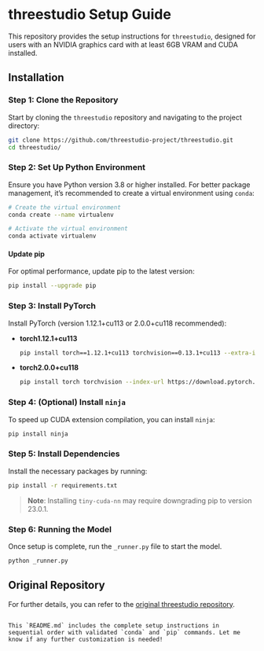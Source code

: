 # threestudio Setup Guide

This repository provides the setup instructions for `threestudio`, designed for users with an NVIDIA graphics card with at least 6GB VRAM and CUDA installed.

## Installation

### Step 1: Clone the Repository
Start by cloning the `threestudio` repository and navigating to the project directory:
```bash
git clone https://github.com/threestudio-project/threestudio.git
cd threestudio/
```

### Step 2: Set Up Python Environment
Ensure you have Python version 3.8 or higher installed. For better package management, it’s recommended to create a virtual environment using `conda`:

```bash
# Create the virtual environment
conda create --name virtualenv

# Activate the virtual environment
conda activate virtualenv
```

#### Update pip
For optimal performance, update pip to the latest version:
```bash
pip install --upgrade pip
```

### Step 3: Install PyTorch
Install PyTorch (version 1.12.1+cu113 or 2.0.0+cu118 recommended):

- **torch1.12.1+cu113**
  ```bash
  pip install torch==1.12.1+cu113 torchvision==0.13.1+cu113 --extra-index-url https://download.pytorch.org/whl/cu113
  ```

- **torch2.0.0+cu118**
  ```bash
  pip install torch torchvision --index-url https://download.pytorch.org/whl/cu118
  ```

### Step 4: (Optional) Install `ninja`
To speed up CUDA extension compilation, you can install `ninja`:
```bash
pip install ninja
```

### Step 5: Install Dependencies
Install the necessary packages by running:
```bash
pip install -r requirements.txt
```

> **Note**: Installing `tiny-cuda-nn` may require downgrading pip to version 23.0.1.

### Step 6: Running the Model
Once setup is complete, run the `_runner.py` file to start the model.

```bash
python _runner.py
```

## Original Repository
For further details, you can refer to the [original threestudio repository](https://github.com/threestudio-project/threestudio).
```

This `README.md` includes the complete setup instructions in sequential order with validated `conda` and `pip` commands. Let me know if any further customization is needed!
